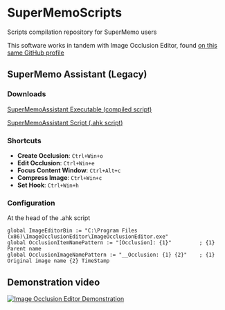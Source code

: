 # SuperMemoScripts
Scripts compilation repository for SuperMemo users

This software works in tandem with Image Occlusion Editor, found [on this same GitHub profile](https://github.com/supermemo/ImageOcclusionEditor)

## SuperMemo Assistant (Legacy)
### Downloads
[SuperMemoAssistant Executable (compiled script)](https://github.com/supermemo/SuperMemoScripts/releases/download/v0.1d/SuperMemoAssistant_legacy-v0.1d.exe)

[SuperMemoAssistant Script (.ahk script)](https://raw.githubusercontent.com/supermemo/SuperMemoScripts/master/supermemo.ahk)

### Shortcuts

* **Create Occlusion**: `Ctrl+Win+o`
* **Edit Occlusion**: `Ctrl+Win+e`
* **Focus Content Window**: `Ctrl+Alt+c`
* **Compress Image**: `Ctrl+Win+c`
* **Set Hook**: `Ctrl+Win+h`

### Configuration
At the head of the .ahk script
```
global ImageEditorBin := "C:\Program Files (x86)\ImageOcclusionEditor\ImageOcclusionEditor.exe"
global OcclusionItemNamePattern := "[Occlusion]: {1}"         ; {1} Parent name
global OcclusionImageNamePattern := "__Occlusion: {1} {2}"    ; {1} Original image name {2} TimeStamp
```

## Demonstration video
[![Image Occlusion Editor Demonstration](https://img.youtube.com/vi/BJ1ZAYSGJ4M/0.jpg)](https://youtu.be/BJ1ZAYSGJ4M)

